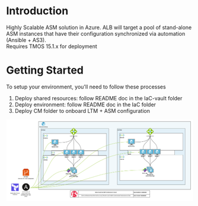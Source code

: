 # Introduction 
Highly Scalable ASM solution in Azure.  ALB will target a pool of stand-alone ASM instances that have their configuration synchronized via automation (Ansible + AS3).  
Requires TMOS 15.1.x for deployment

# Getting Started
To setup your environment, you'll need to follow these processes
1.    Deploy shared resources: follow README doc in the IaC-vault folder 
2.    Deploy environment: follow README doc in the IaC folder
3.    Deploy CM folder to onboard LTM + ASM configuration 

![Architecture Diagram](https://github.com/megamattzilla/azure_terraform_waf/raw/main/azure_terraform_waf.png)
